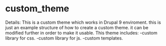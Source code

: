 # custom_theme
Details: This is a custom theme which works in Drupal 9 enviroment. this is just an example  structure of how to create a custom theme. it can be modified further in order to make it usable.
 This theme includes:
   -custom library for css.
   -custom library for js. 
   -custom templates.
